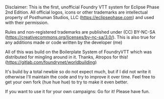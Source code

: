 Disclaimer: This is the first, unofficial Foundry VTT system for Eclipse Phase 2nd Edition. All official logos, icons or other trademarks are intellectual property of Posthuman Studios, LLC (https://eclipsephase.com) and used with their permission. 

Rules and non-registered trademarks are published under (CC) BY-NC-SA (https://creativecommons.org/licenses/by-nc-sa/3.0/). This is also true for any additions made or code written by the developer (me)

All of this was build on the Boilerplate System of FoundryVTT which was distributed for mingling around in it. Thanks, Atropos for this! (https://gitlab.com/foundrynet/worldbuilding)

It's build by a total newbie so do not expect much, but if I did not write it otherwise I'll maintain the code and try to improve it over time. Feel free to get your own fork (hue hue hue) to try to make it even better.

If you want to use it for your own campaigns: Go for it! Please have fun.
